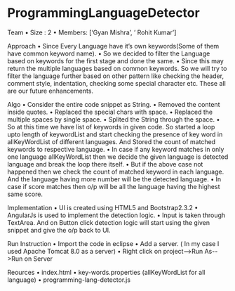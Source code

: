 # ProgrammingLanguageDetector

Team
•	Size :  2
•	Members: [‘Gyan Mishra’, ’ Rohit Kumar’]

Approach
•	Since Every Language have it’s own keywords(Some of them have common keyword name).
•	So we decided to filter the Language based on keywords for the first stage and done the same.
•	Since this may return the multiple languages based on common keywords. So we will try to filter the language further based on other pattern like checking the header, comment style, indentation, checking some special character etc. These all are our future enhancements.

Algo
•	Consider the entire code snippet as String.
•	Removed the content inside quotes.
•	Replaced the special chars with space.
•	Replaced the multiple spaces by single space.
•	Splited the String through the space.
•	 So at this time we have list of keywords in given code. So started a loop upto length of keywordList and start checking the presence of key word in allKeyWordList of different languages. And Stored the count of matched keywords to respective language.
•	In case if any keyword matches in only one language allKeyWordList then we decide the given language is detected language and break the loop there itself.
•	But if the above case not happened then we check the count of matched keyword in each language. And the language having more number will be the detected language.
•	In case if score matches then o/p will be all the language having the highest same score.

Implementation
•	UI is created using HTML5 and Bootstrap2.3.2
•	AngularJs is used to implement the detection logic.
•	Input is taken through TextArea. And on Button click detection logic will start using the given snippet  and give the o/p back to UI.

Run Instruction
•	Import the code in eclipse
•	Add a server. ( In my case I used Apache Tomcat 8.0 as a server)
•	Right click on project-->Run As-->Run on Server

Reources
•	index.html
•	key-words.properties (allKeyWordList for all language)
•	programming-lang-detector.js
